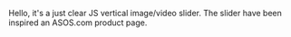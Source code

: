 Hello, it's a just clear JS vertical image/video slider. The slider have been inspired an ASOS.com product page.
